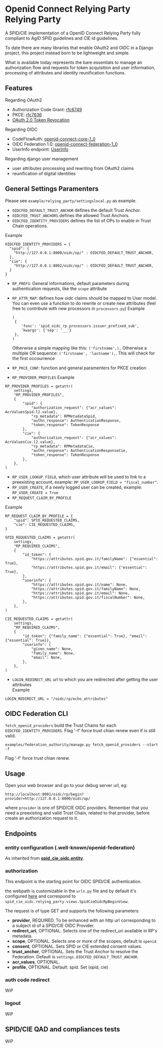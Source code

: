 # Openid Connect Relying Party Relying Party

A SPID/CIE implementation of a OpenID Connect Relying Party fully compliant to
AgID SPID guidelines and CIE id guidelines.

To date there are many libraries that enable OAuth2 and OIDC in a Django project,
this project instead born to be lightweight and simple.

What is available today represents the bare essentials to manage an authorization flow and requests
for token acquisition and user information, processing of attributes and identity reunification functions.

## Features

Regarding OAuth2

 - Authorization Code Grant: [rfc6749](https://tools.ietf.org/html/rfc6749#section-4.1)
 - PKCE: [rfc7636](https://tools.ietf.org/html/rfc7636)
 - [OAuth 2.0 Token Revocation](https://datatracker.ietf.org/doc/html/rfc7009)

Regarding OIDC

 - CodeFlowAuth: [openid-connect-core-1_0](https://openid.net/specs/openid-connect-core-1_0.html#CodeFlowAuth)
 - OIDC Federation 1.0: [openid-connect-federation-1_0](https://openid.net/specs/openid-connect-federation-1_0.html)
 - UserInfo endpoint: [UserInfo](https://openid.net/specs/openid-connect-core-1_0.html#UserInfo)

Regarding django user management

 - user attributes processing and rewriting from OAuth2 claims
 - reunification of digital identities

## General Settings Paramenters

Please see `example/relying_party/settingslocal.py` as example.

- `OIDCFED_DEFAULT_TRUST_ANCHOR` defines the default Trust Anchor.
- `OIDCFED_TRUST_ANCHORS` defines the allowed Trust Anchors. 
- `OIDCFED_IDENTITY_PROVIDERS` defines the list of OPs to enable in Trust Chain operations.

Example
````
OIDCFED_IDENTITY_PROVIDERS = {
  "spid": {
    "http://127.0.0.1:8000/oidc/op/" : OIDCFED_DEFAULT_TRUST_ANCHOR,
  },
  "cie": {
    "http://127.0.0.1:8002/oidc/op/" : OIDCFED_DEFAULT_TRUST_ANCHOR,
  }
}
````

- `RP_PREFS`: General informations, default parameters during authentication requests, like the `scope` attribute
- `RP_ATTR_MAP`: defines how oidc claims should be mapped to User model. You can even use a function to do rewrite or create new attributes (feel free to contribute with new processors in `processors.py`)
Example
    ````
    (
     {
        'func': 'spid_oidc_rp.processors.issuer_prefixed_sub',
        'kwargs': {'sep': '__'}
     },
    )
    ````
    Otherwise a simple mapping like this: `('firstname',),`
    Otherwise a multiple OR sequence: `('firstname', 'lastname'),`. This will check for the first occourrence
- `RP_PKCE_CONF`: function and general paramenters for PKCE creation

- `RP_PROVIDER_PROFILES`
Example
````
RP_PROVIDER_PROFILES = getattr(
    settings,
    "RP_PROVIDER_PROFILES",
    {
        "spid": {
            "authorization_request": {"acr_values": AcrValuesSpid.l2.value},
            "rp_metadata": RPMetadataSpid,
            "authn_response": AuthenticationResponse,
            "token_response": TokenResponse
        },
        "cie": {
            "authorization_request": {"acr_values": AcrValuesCie.l2.value},
            "rp_metadata": RPMetadataCie,
            "authn_response": AuthenticationResponseCie,
            "token_response": TokenResponse
        },
    },
)
````
- `RP_USER_LOOKUP_FIELD`, which user attribute will be used to link to a preexisting account, example: `RP_USER_LOOKUP_FIELD = "fiscal_number"`.
- `RP_USER_CREATE`, if a newly logged user can be created, example: `RP_USER_CREATE = True`
- `RP_REQUEST_CLAIM_BY_PROFILE`

Example
````
RP_REQUEST_CLAIM_BY_PROFILE = {
    "spid": SPID_REQUESTED_CLAIMS,
    "cie": CIE_REQUESTED_CLAIMS,
}

SPID_REQUESTED_CLAIMS = getattr(
    settings,
    "RP_REQUIRED_CLAIMS",
    {
        "id_token": {
            "https://attributes.spid.gov.it/familyName": {"essential": True},
            "https://attributes.spid.gov.it/email": {"essential": True},
        },
        "userinfo": {
            "https://attributes.spid.gov.it/name": None,
            "https://attributes.spid.gov.it/familyName": None,
            "https://attributes.spid.gov.it/email": None,
            "https://attributes.spid.gov.it/fiscalNumber": None,
        },
    },
)

CIE_REQUESTED_CLAIMS = getattr(
    settings,
    "RP_REQUIRED_CLAIMS",
    {
        "id_token": {"family_name": {"essential": True}, "email": {"essential": True}},
        "userinfo": {
            "given_name": None,
            "family_name": None,
            "email": None,
        },
    },
)
````

- `LOGIN_REDIRECT_URL` url to which you are redirected after getting the user attributes  
Example
````
LOGIN_REDIRECT_URL = "/oidc/rp/echo_attributes"
````

## OIDC Federation CLI

`fetch_openid_providers` build the Trust Chains for each `OIDCFED_IDENTITY_PROVIDERS`. Flag '-f' force trust chian renew even if is still valid.
````
examples/federation_authority/manage.py fetch_openid_providers --start -f

````
Flag '-f' force trust chian renew.

## Usage

Open your web browser and go to your debug server url, eg:

`http://localhost:8001/oidc/rp/begin?provider=http://127.0.0.1:8000/oidc/op/`

where `provider` is one of SPID/CIE OIDC providers.
Remember that you need a preexisting and valid Trust Chain, related
to that provider, before create an authorization request to it.

## Endpoints

### entity configuration (.well-known/openid-federation)

As inherited from [__spid_cie_oidc.entity__](docs/tecnhical_specifications/ENTITY.md).

### authorization

This endpoint is the starting point for OIDC SPID/CIE authentication.

the webpath is customizable in the `urls.py` file and by default it's
configured [here](https://github.com/peppelinux/spid-cie-oidc-django/blob/main/spid_cie_oidc/relying_party/urls.py#L13) 
and correspond to `spid_cie_oidc.relying_party.views.SpidCieOidcRpBeginView`.

The request is of type GET and supports the following parameters:

- __provider__, REQUIRED. To be enhanced with an http url corresponding to a subject id of a SPID/CIE OIDC Provider.
- __redirect_uri__, OPTIONAL. Selects one of the redirect_uri available in RP's metadata.
- __scope__, OPTIONAL. Selects one or more of the scopes, default is `openid`.
- __consent__, OPTIONAL. Sets SPID or CIE extended consent values.
- __trust_anchor__, OPTIONAL. Sets the Trust Anchor to resolve the Federation. Default is `settings.OIDCFED_DEFAULT_TRUST_ANCHOR`.
- __acr_values__, OPTIONAL.
- __profile__, OPTIONAL. Default: spid. Set (spid, cie)

### auth code redirect

WiP

### logout

WiP

## SPID/CIE QAD and compliances tests

WiP
